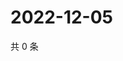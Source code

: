 # 2022-12-05

共 0 条

<!-- BEGIN WEIBO -->
<!-- 最后更新时间 Mon Dec 05 2022 06:00:49 GMT+0800 (China Standard Time) -->

<!-- END WEIBO -->
